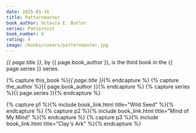 ```yaml
---
date: 2025-01-16
title: Patternmaster
book_author: Octavia E. Butler
series: Patternist
book_number: 4
rating: 4
image: /books/covers/patternmaster.jpg
---
```


<cite class="book-title">{{ page.title }}</cite>, by <span
class="author-name">{{ page.book_author }}</span>, is the third book in the
<span class="book-series">{{ page.series }}</span> series.

{% capture this_book %}<cite class="book-title">{{ page.title }}</cite>{% endcapture %}
{% capture the_author %}<span class="author-name">{{ page.book_author }}</span>{% endcapture %}
{% capture series %}<span class="book-series">{{ page.series }}</span>{% endcapture %}

{% capture p1 %}{% include book_link.html title="Wild Seed" %}{% endcapture %}
{% capture p2 %}{% include book_link.html title="Mind of My Mind" %}{% endcapture %}
{% capture p3 %}{% include book_link.html title="Clay's Ark" %}{% endcapture %}
